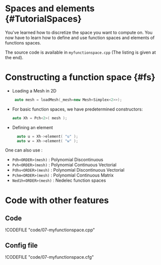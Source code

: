 Spaces and elements {#TutorialSpaces}
============================
<!-- toc -->

You've learned how to discretize the space you want to compute on.
You now have to learn how to define and use function spaces and elements of functions spaces.

The source code is available in `myfunctionspace.cpp`
(The listing is given at the end).

# Constructing a function space {#fs}   
- Loading a Mesh in 2D   
  ```c++
   auto mesh = loadMesh(_mesh=new Mesh<Simplex<2>>);
  ```

- For basic function spaces, we have predetermined constructors:   
  ```c++
  auto Xh = Pch<2>( mesh );
  ```    

- Defining an element   
  ```c++
    auto u = Xh->element( "u" );
    auto w = Xh->element( "w" );
  ```
One can also use :
- `Pdh<ORDER>(mesh)` : Polynomial Discontinuous
- `Pvh<ORDER>(mesh)` : Polynomial Continuous Vectorial
- `Pdhv<ORDER>(mesh)` : Polynomial Discontinuous Vectorial
- `Pchm<ORDER>(mesh)` : Polynomial Continuous Matrix
- `Ned1h<ORDER>(mesh)` : Nedelec function spaces   
 
# Code with other features
## Code
!CODEFILE "code/07-myfunctionspace.cpp" 
## Config file
!CODEFILE "code/07-myfunctionspace.cfg" 
